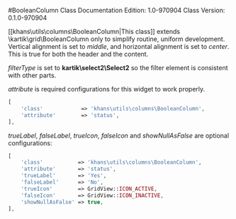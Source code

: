 #BooleanColumn Class
Documentation Edition: 1.0-970904
Class Version: 0.1.0-970904

[[khans\utils\columns\BooleanColumn|This class]] extends \kartik\grid\BooleanColumn only to simplify routine, uniform development.
Vertical alignment is set to _middle_, and horizontal alignment is set to _center_.
This is true for both the header and the content. 

_filterType_ is set to **kartik\select2\Select2** so the filter element is consistent with other parts.

_attribute_ is required configurations for this widget to work properly.

```php
[
    'class'            => 'khans\utils\columns\BooleanColumn',
    'attribute'        => 'status',
],
```

_trueLabel_, _falseLabel_, _trueIcon_, _falseIcon_ and _showNullAsFalse_ are optional configurations:

```php
[
    'class'           => 'khans\utils\columns\BooleanColumn',
    'attribute'       => 'status',
    'trueLabel'       => 'Yes',
    'falseLabel'      => 'No',
    'trueIcon'        => GridView::ICON_ACTIVE,
    'falseIcon'       => GridView::ICON_INACTIVE,
    'showNullAsFalse' => true,
],
```
